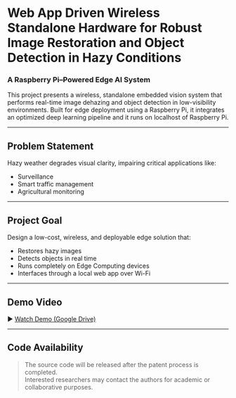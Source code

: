 # Web App Driven Wireless Standalone Hardware for Robust Image Restoration and Object Detection in Hazy Conditions

### A Raspberry Pi–Powered Edge AI System

This project presents a wireless, standalone embedded vision system that performs real-time image dehazing and object detection in low-visibility environments. Built for edge deployment using a Raspberry Pi, it integrates an optimized deep learning pipeline and it runs on localhost of Raspberry Pi.

---

## Problem Statement

Hazy weather degrades visual clarity, impairing critical applications like:

- Surveillance  
- Smart traffic management  
- Agricultural monitoring

---

## Project Goal

Design a low-cost, wireless, and deployable edge solution that:

- Restores hazy images  
- Detects objects in real time  
- Runs completely on Edge Computing devices  
- Interfaces through a local web app over Wi-Fi

---

##  Demo Video

▶️ [Watch Demo (Google Drive)](https://drive.google.com/file/d/1sDhG_0EkpA2Ef8wuL2IHMrGJysLdMkpt/view)

---

##  Code Availability

> The source code will be released after the patent process is completed.  
> Interested researchers may contact the authors for academic or collaborative purposes.
